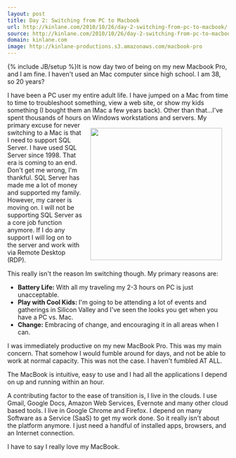 ```yaml
---
layout: post
title: Day 2: Switching from PC to Macbook
url: http://kinlane.com/2010/10/26/day-2-switching-from-pc-to-macbook/
source: http://kinlane.com/2010/10/26/day-2-switching-from-pc-to-macbook/
domain: kinlane.com
image: http://kinlane-productions.s3.amazonaws.com/macbook-pro
---
```

{% include JB/setup %}It is now day two of being on my new Macbook Pro, and I am fine.  I haven't used an Mac computer since high school.  I am 38,  so 20 years?<p></p>
I have been a PC user my entire adult life.  I have jumped on a Mac from time to time to troubleshoot something,  view a web site, or show my kids something (I bought them an IMac a few years back).  Other than that...I've spent thousands of hours on Windows workstations and servers.
<img style="padding: 15px;" src="http://kinlane-productions.s3.amazonaws.com/macbook-pro" alt="" width="300" align="right" />
My primary excuse for never switching to a Mac is that I need to support SQL Server.  I have used SQL Server since 1998.  That era is coming to an end.  Don't get me wrong, I'm thankful.  SQL Server has made me a lot of money and supported my family.  However, my career is moving on.  I will not be supporting SQL Server as a core job function anymore.  If I do any support I will log on to the server and work with via Remote Desktop (RDP).<p></p>
This really isn't the reason Im switching though.  My primary reasons are:
<ul class="mainlist">
	<li><strong>Battery Life:</strong> With all my traveling my 2-3 hours on PC is just unacceptable.</li>
	<li><strong>Play with Cool Kids: </strong> I'm going to be attending a lot of events and gatherings in Silicon Valley and I've seen the looks you get when you have a PC vs. Mac.</li>
	<li><strong>Change:</strong> Embracing of change, and encouraging it in all areas when I can.</li>
</ul>
I was immediately productive on my new MacBook Pro.  This was my main concern.  That somehow I would fumble around for days, and not be able to work at normal capacity.  This was not the case.  I haven't fumbled AT ALL.<p></p>
The MacBook is intuitive, easy to use and I had all the applications I depend on up and running within an hour.<p></p>
A contributing factor to the ease of transition is, I live in the clouds.  I use Gmail, Google Docs, Amazon Web Services, Evernote and many other cloud based tools.  I live in Google Chrome and Firefox.   I depend on many Software as a Service (SaaS) to get my work done.  So it really isn't about the platform anymore.  I just need a handful of installed apps, browsers, and an Internet connection.<p></p>
I have to say I really love my MacBook.